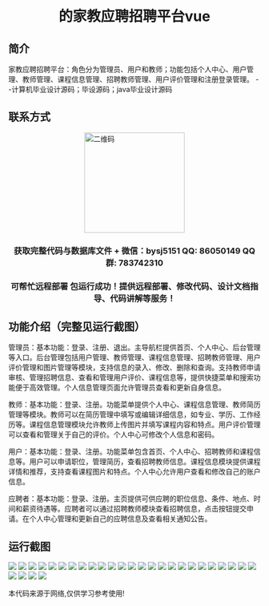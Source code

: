 <p><h1 align="center">的家教应聘招聘平台vue</h1></p>

## 简介
家教应聘招聘平台：角色分为管理员、用户和教师；功能包括个人中心、用户管理、教师管理、课程信息管理、招聘教师管理、用户评价管理和注册登录管理。    --计算机毕业设计源码；毕设源码；java毕业设计源码


## 联系方式
<img src="https://bs-1329754181.cos.ap-shanghai.myqcloud.com/wx.jpg" alt="二维码" style="display: block; margin: 0 auto;" width="200px">
<p><h3 align="center">获取完整代码与数据库文件 + 微信：bysj5151 QQ: 86050149 QQ群: 783742310</h3></p>
<p><h3 align="center">可帮忙远程部署 包运行成功！提供远程部署、修改代码、设计文档指导、代码讲解等服务！</h3></p>

## 功能介绍（完整见运行截图）
管理员：基本功能：登录、注册、退出。主导航栏提供首页、个人中心、后台管理等入口。后台管理包括用户管理、教师管理、课程信息管理、招聘教师管理、用户评价管理和图片管理等模块，支持信息的录入、修改、删除和查询。支持教师申请审核、管理招聘信息、查看和管理用户评价、课程信息等，提供快捷菜单和搜索功能便于高效管理。个人信息管理页面允许管理员查看和更新自身信息。

教师：基本功能：登录、注册。功能菜单提供个人中心、课程信息管理、教师简历管理等模块。教师可以在简历管理中填写或编辑详细信息，如专业、学历、工作经历等。课程信息管理模块允许教师上传图片并填写课程内容和特点。用户评价管理可以查看和管理关于自己的评价。个人中心可修改个人信息和密码。

用户：基本功能：登录、注册。功能菜单包含首页、个人中心、招聘教师和课程信息等。用户可以申请职位，管理简历，查看招聘教师信息。课程信息模块提供课程详情和推荐，支持查看课程图片和特点。个人中心允许用户查看和修改自己的账户信息。

应聘者：基本功能：登录、注册。主页提供可供应聘的职位信息、条件、地点、时间和薪资待遇等。应聘者可以通过招聘教师模块查看招聘信息，点击按钮提交申请。在个人中心管理和更新自己的应聘信息及查看相关通知公告。


## 运行截图
![](img/001.jpg)
![](img/002.jpg)
![](img/003.jpg)
![](img/004.jpg)
![](img/005.jpg)
![](img/006.jpg)
![](img/007.jpg)
![](img/008.jpg)
![](img/009.jpg)
![](img/010.jpg)
![](img/011.jpg)
![](img/012.jpg)
![](img/013.jpg)
![](img/014.jpg)
![](img/015.jpg)
![](img/016.jpg)
![](img/017.jpg)
![](img/018.jpg)
![](img/019.jpg)
![](img/020.jpg)
![](img/021.jpg)
![](img/022.jpg)
![](img/023.jpg)
![](img/024.jpg)
![](img/025.jpg)
![](img/026.jpg)
![](img/027.jpg)
![](img/028.jpg)
![](img/029.jpg)

<p>本代码来源于网络,仅供学习参考使用!</p>
